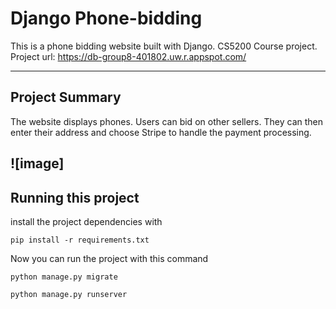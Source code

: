 # Django Phone-bidding

This is a phone bidding website built with Django. CS5200 Course project.
Project url: https://db-group8-401802.uw.r.appspot.com/

---

## Project Summary

The website displays phones. Users can bid on other sellers. They can then enter their address and choose Stripe to handle the payment processing.

![image]
---

## Running this project

install the project dependencies with

```
pip install -r requirements.txt
```

Now you can run the project with this command

```
python manage.py migrate

python manage.py runserver
```
